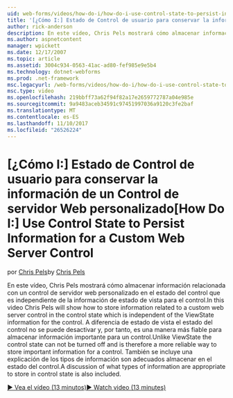 ```yaml
---
uid: web-forms/videos/how-do-i/how-do-i-use-control-state-to-persist-information-for-a-custom-web-server-control
title: '[¿Cómo I:] Estado de Control de usuario para conservar la información de un Control de servidor Web personalizado | Documentos de Microsoft'
author: rick-anderson
description: En este vídeo, Chris Pels mostrará cómo almacenar información relacionada con un control de servidor web personalizado en el estado del control que es independiente de la propiedad ViewState...
ms.author: aspnetcontent
manager: wpickett
ms.date: 12/17/2007
ms.topic: article
ms.assetid: 3004c934-0563-41ac-ad80-fef985e9e5b4
ms.technology: dotnet-webforms
ms.prod: .net-framework
msc.legacyurl: /web-forms/videos/how-do-i/how-do-i-use-control-state-to-persist-information-for-a-custom-web-server-control
msc.type: video
ms.openlocfilehash: 219bbff73a62f94f82a17e2659772787a04e985e
ms.sourcegitcommit: 9a9483aceb34591c97451997036a9120c3fe2baf
ms.translationtype: MT
ms.contentlocale: es-ES
ms.lasthandoff: 11/10/2017
ms.locfileid: "26526224"
---
```

<a name="how-do-i-use-control-state-to-persist-information-for-a-custom-web-server-control"></a><span data-ttu-id="780a7-103">[¿Cómo I:] Estado de Control de usuario para conservar la información de un Control de servidor Web personalizado</span><span class="sxs-lookup"><span data-stu-id="780a7-103">[How Do I:] Use Control State to Persist Information for a Custom Web Server Control</span></span>
====================
<span data-ttu-id="780a7-104">por [Chris Pels](https://twitter.com/chrispels)</span><span class="sxs-lookup"><span data-stu-id="780a7-104">by [Chris Pels](https://twitter.com/chrispels)</span></span>

<span data-ttu-id="780a7-105">En este vídeo, Chris Pels mostrará cómo almacenar información relacionada con un control de servidor web personalizado en el estado del control que es independiente de la información de estado de vista para el control.</span><span class="sxs-lookup"><span data-stu-id="780a7-105">In this video Chris Pels will show how to store information related to a custom web server control in the control state which is independent of the ViewState information for the control.</span></span> <span data-ttu-id="780a7-106">A diferencia de estado de vista el estado del control no se puede desactivar y, por tanto, es una manera más fiable para almacenar información importante para un control.</span><span class="sxs-lookup"><span data-stu-id="780a7-106">Unlike ViewState the control state can not be turned off and is therefore a more reliable way to store important information for a control.</span></span> <span data-ttu-id="780a7-107">También se incluye una explicación de los tipos de información son adecuados almacenar en el estado del control.</span><span class="sxs-lookup"><span data-stu-id="780a7-107">A discussion of what types of information are appropriate to store in control state is also included.</span></span>

[<span data-ttu-id="780a7-108">&#9654; Vea el vídeo (13 minutos)</span><span class="sxs-lookup"><span data-stu-id="780a7-108">&#9654; Watch video (13 minutes)</span></span>](https://channel9.msdn.com/Blogs/ASP-NET-Site-Videos/how-do-i-use-control-state-to-persist-information-for-a-custom-web-server-control)
